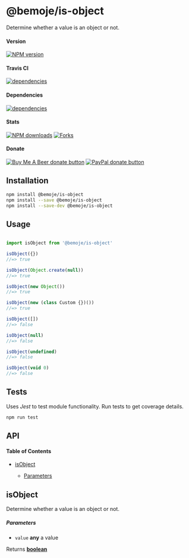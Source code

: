 # @bemoje/is-object

Determine whether a value is an object or not.

#### Version

<span><a href="https://npmjs.org/@bemoje/is-object" title="View this project on NPM"><img src="https://img.shields.io/npm/v/@bemoje/is-object" alt="NPM version" /></a></span>

#### Travis CI

<span><a href="https://npmjs.org/@bemoje/is-object" title="View this project on NPM"><img src="https://travis-ci.org/bemoje/bemoje-is-object.svg?branch=master" alt="dependencies" /></a></span>

#### Dependencies

<span><a href="https://npmjs.org/@bemoje/is-object" title="View this project on NPM"><img src="https://david-dm.org/bemoje/bemoje-is-object.svg" alt="dependencies" /></a></span>

#### Stats

<span><a href="https://npmjs.org/@bemoje/is-object" title="View this project on NPM"><img src="https://img.shields.io/npm/dt/@bemoje/is-object" alt="NPM downloads" /></a></span>
<span><a href="https://github.com/bemoje/bemoje-is-object/fork" title="Fork this project"><img src="https://img.shields.io/github/forks/bemoje/bemoje-is-object" alt="Forks" /></a></span>

#### Donate

<span><a href="https://www.buymeacoffee.com/bemoje" title="Donate to this project using Buy Me A Beer"><img src="https://img.shields.io/badge/buy%20me%20a%20coffee-donate-yellow.svg?label=Buy me a beer!" alt="Buy Me A Beer donate button" /></a></span>
<span><a href="https://paypal.me/forstaaloen" title="Donate to this project using Paypal"><img src="https://img.shields.io/badge/paypal-donate-yellow.svg?label=PayPal" alt="PayPal donate button" /></a></span>

## Installation

```sh
npm install @bemoje/is-object
npm install --save @bemoje/is-object
npm install --save-dev @bemoje/is-object
```

## Usage

```javascript

import isObject from '@bemoje/is-object'

isObject({})
//=> true

isObject(Object.create(null))
//=> true

isObject(new Object())
//=> true

isObject(new (class Custom {})())
//=> true

isObject([])
//=> false

isObject(null)
//=> false

isObject(undefined)
//=> false

isObject(void 0)
//=> false

```


## Tests
Uses *Jest* to test module functionality. Run tests to get coverage details.

```bash
npm run test
```

## API
<!-- Generated by documentation.js. Update this documentation by updating the source code. -->

#### Table of Contents

-   [isObject][1]

    -   [Parameters][2]

## isObject

Determine whether a value is an object or not.

##### Parameters

-   `value` **any** a value

Returns **[boolean][3]** 

[1]: #isobject

[2]: #parameters

[3]: https://developer.mozilla.org/docs/Web/JavaScript/Reference/Global_Objects/Boolean